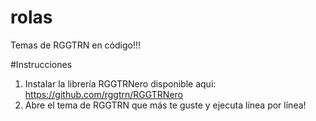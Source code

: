 # rolas
Temas de RGGTRN en código!!!

#Instrucciones

1. Instalar la librería RGGTRNero disponible aqui: https://github.com/rggtrn/RGGTRNero
2. Abre el tema de RGGTRN que más te guste y ejecuta línea por línea!
